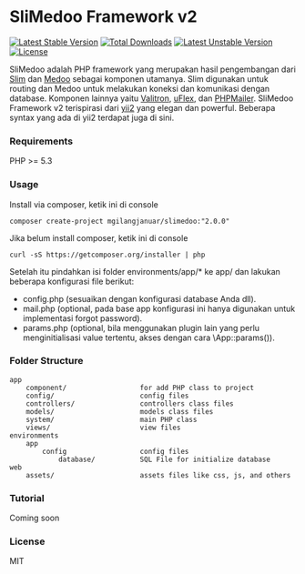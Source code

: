 # SliMedoo Framework v2
[![Latest Stable Version](https://poser.pugx.org/mgilangjanuar/slimedoo/v/stable)](https://packagist.org/packages/mgilangjanuar/slimedoo) [![Total Downloads](https://poser.pugx.org/mgilangjanuar/slimedoo/downloads)](https://packagist.org/packages/mgilangjanuar/slimedoo) [![Latest Unstable Version](https://poser.pugx.org/mgilangjanuar/slimedoo/v/unstable)](https://packagist.org/packages/mgilangjanuar/slimedoo) [![License](https://poser.pugx.org/mgilangjanuar/slimedoo/license)](https://packagist.org/packages/mgilangjanuar/slimedoo)

SliMedoo adalah PHP framework yang merupakan hasil pengembangan dari [Slim] dan [Medoo] sebagai komponen utamanya. Slim digunakan untuk routing dan Medoo untuk melakukan koneksi dan komunikasi dengan database. Komponen lainnya yaitu [Valitron], [uFlex], dan [PHPMailer]. SliMedoo Framework v2 terispirasi dari [yii2] yang elegan dan powerful. Beberapa syntax yang ada di yii2 terdapat juga di sini.

### Requirements
PHP >= 5.3

### Usage
Install via composer, ketik ini di console
```
composer create-project mgilangjanuar/slimedoo:"2.0.0"
```

Jika belum install composer, ketik ini di console
```
curl -sS https://getcomposer.org/installer | php
```

Setelah itu pindahkan isi folder environments/app/* ke app/ dan lakukan beberapa konfigurasi file berikut:

* config.php (sesuaikan dengan konfigurasi database Anda dll).
* mail.php (optional, pada base app konfigurasi ini hanya digunakan untuk implementasi forgot password).
* params.php (optional, bila menggunakan plugin lain yang perlu menginitialisasi value tertentu, akses dengan cara \App::params()).

### Folder Structure
```
app
    component/                  for add PHP class to project
    config/                     config files
    controllers/                controllers class files
    models/                     models class files
    system/                     main PHP class                
    views/                      view files
environments
    app
        config                  config files
            database/           SQL File for initialize database
web
    assets/                     assets files like css, js, and others
```

### Tutorial
Coming soon

### License
MIT

[Slim]:http://slimframework.com/
[Medoo]:http://medoo.in/
[Valitron]:https://github.com/vlucas/valitron
[uFlex]:http://ptejada.com/projects/uFlex
[PHPMailer]:https://github.com/PHPMailer/PHPMailer
[yii2]:http://yiiframework.com